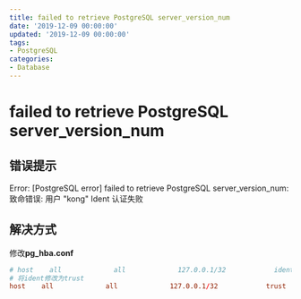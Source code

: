 ```yaml
---
title: failed to retrieve PostgreSQL server_version_num
date: '2019-12-09 00:00:00'
updated: '2019-12-09 00:00:00'
tags:
- PostgreSQL
categories:
- Database
---
```


# failed to retrieve PostgreSQL server_version_num

## 错误提示

Error: [PostgreSQL error] failed to retrieve PostgreSQL server_version_num: 致命错误: 用户 "kong" Ident 认证失败

## 解决方式

修改**pg_hba.conf**

```conf
# host    all             all             127.0.0.1/32            ident
# 将ident修改为trust
host    all             all             127.0.0.1/32            trust
```

